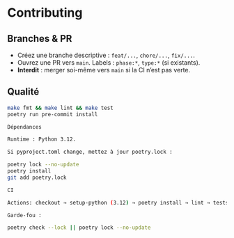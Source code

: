 # Contributing

## Branches & PR
- Créez une branche descriptive : `feat/...`, `chore/...`, `fix/...`.
- Ouvrez une PR vers `main`. Labels : `phase:*`, `type:*` (si existants).
- **Interdit** : merger soi-même vers `main` si la CI n’est pas verte.

## Qualité
```bash
make fmt && make lint && make test
poetry run pre-commit install

Dépendances

Runtime : Python 3.12.

Si pyproject.toml change, mettez à jour poetry.lock :

poetry lock --no-update
poetry install
git add poetry.lock

CI

Actions: checkout → setup-python (3.12) → poetry install → lint → tests.

Garde-fou :

poetry check --lock || poetry lock --no-update
